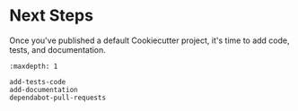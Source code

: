 # Next Steps

Once you've published a default Cookiecutter project, it's time to add code, tests, and documentation.

```{toctree}
:maxdepth: 1

add-tests-code
add-documentation
dependabot-pull-requests
```
